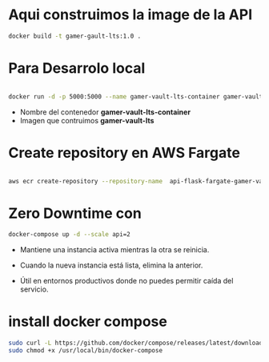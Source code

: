 
# Aqui construimos la image de la API 
```bash
docker build -t gamer-gault-lts:1.0 .
```
# Para Desarrolo local 
```bash

docker run -d -p 5000:5000 --name gamer-vault-lts-container gamer-vault-lts:1.0

```
* Nombre del contenedor **gamer-vault-lts-container**
* Imagen que contruimos **gamer-vault-lts**

# Create repository en AWS Fargate

```bash

aws ecr create-repository --repository-name  api-flask-fargate-gamer-vault 

```
#  Zero Downtime con
```bash 
docker-compose up -d --scale api=2
```

* Mantiene una instancia activa mientras la otra se reinicia.

* Cuando la nueva instancia está lista, elimina la anterior.

* Útil en entornos productivos donde no puedes permitir caída del servicio.

# install docker compose 
```bash
sudo curl -L https://github.com/docker/compose/releases/latest/download/docker-compose-$(uname -s)-$(uname -m) -o /usr/local/bin/docker-compose
sudo chmod +x /usr/local/bin/docker-compose

```
